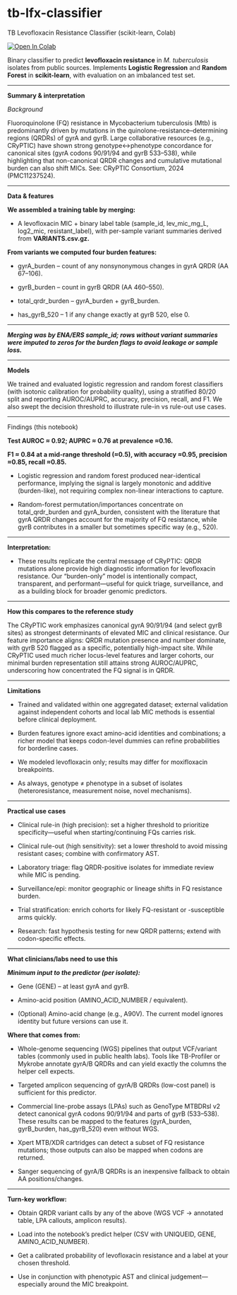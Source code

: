 # tb-lfx-classifier
TB Levofloxacin Resistance Classifier (scikit-learn, Colab)

[![Open In Colab](https://colab.research.google.com/assets/colab-badge.svg)](https://colab.research.google.com/github/ae-314/tb-lfx-classifier/blob/main/notebooks/TB_levo_resistance_predictor.ipynb)

Binary classifier to predict **levofloxacin resistance** in *M. tuberculosis* isolates from public sources. Implements **Logistic Regression** and **Random Forest** in **scikit-learn**, with evaluation on an imbalanced test set.

---
**Summary & interpretation**

*Background*

Fluoroquinolone (FQ) resistance in Mycobacterium tuberculosis (Mtb) is predominantly driven by mutations in the quinolone-resistance–determining regions (QRDRs) of gyrA and gyrB. Large collaborative resources (e.g., CRyPTIC) have shown strong genotype↔phenotype concordance for canonical sites (gyrA codons 90/91/94 and gyrB 533–538), while highlighting that non-canonical QRDR changes and cumulative mutational burden can also shift MICs. See: CRyPTIC Consortium, 2024 (PMC11237524).

-----------------------------------------------------

**Data & features**

**We assembled a training table by merging:**

- A levofloxacin MIC + binary label table (sample_id, lev_mic_mg_L, log2_mic, resistant_label), with per-sample variant summaries derived from **VARIANTS.csv.gz.**

**From variants we computed four burden features:**

- gyrA_burden – count of any nonsynonymous changes in gyrA QRDR (AA 67–106).

- gyrB_burden – count in gyrB QRDR (AA 460–550).

- total_qrdr_burden – gyrA_burden + gyrB_burden.

- has_gyrB_520 – 1 if any change exactly at gyrB 520, else 0.

-----------------------------------------------------

***Merging was by ENA/ERS sample_id; rows without variant summaries were imputed to zeros for the burden flags to avoid leakage or sample loss.***

-----------------------------------------------------

**Models**


We trained and evaluated logistic regression and random forest classifiers (with isotonic calibration for probability quality), using a stratified 80/20 split and reporting AUROC/AUPRC, accuracy, precision, recall, and F1. We also swept the decision threshold to illustrate rule-in vs rule-out use cases.

-----------------------------------------------------


Findings (this notebook)

**Test AUROC ≈ 0.92; AUPRC ≈ 0.76 at prevalence ≈0.16.**

**F1 ≈ 0.84 at a mid-range threshold (≈0.5), with accuracy ≈0.95, precision ≈0.85, recall ≈0.85.**

- Logistic regression and random forest produced near-identical performance, implying the signal is largely monotonic and additive (burden-like), not requiring complex non-linear interactions to capture.

- Random-forest permutation/importances concentrate on total_qrdr_burden and gyrA_burden, consistent with the literature that gyrA QRDR changes account for the majority of FQ resistance, while gyrB contributes in a smaller but sometimes specific way (e.g., 520).

-----------------------------------------------------

**Interpretation:**
-  These results replicate the central message of CRyPTIC: QRDR mutations alone provide high diagnostic information for levofloxacin resistance. Our “burden-only” model is intentionally compact, transparent, and performant—useful for quick triage, surveillance, and as a building block for broader genomic predictors.

-----------------------------------------------------

**How this compares to the reference study**

The CRyPTIC work emphasizes canonical gyrA 90/91/94 (and select gyrB sites) as strongest determinants of elevated MIC and clinical resistance. Our feature importance aligns: QRDR mutation presence and number dominate, with gyrB 520 flagged as a specific, potentially high-impact site. While CRyPTIC used much richer locus-level features and larger cohorts, our minimal burden representation still attains strong AUROC/AUPRC, underscoring how concentrated the FQ signal is in QRDR.

-----------------------------------------------------

**Limitations**

- Trained and validated within one aggregated dataset; external validation against independent cohorts and local lab MIC methods is essential before clinical deployment.

- Burden features ignore exact amino-acid identities and combinations; a richer model that keeps codon-level dummies can refine probabilities for borderline cases.

- We modeled levofloxacin only; results may differ for moxifloxacin breakpoints.

- As always, genotype ≠ phenotype in a subset of isolates (heteroresistance, measurement noise, novel mechanisms).

-----------------------------------------------------

**Practical use cases**

- Clinical rule-in (high precision): set a higher threshold to prioritize specificity—useful when starting/continuing FQs carries risk.

- Clinical rule-out (high sensitivity): set a lower threshold to avoid missing resistant cases; combine with confirmatory AST.

- Laboratory triage: flag QRDR-positive isolates for immediate review while MIC is pending.

- Surveillance/epi: monitor geographic or lineage shifts in FQ resistance burden.

- Trial stratification: enrich cohorts for likely FQ-resistant or -susceptible arms quickly.

- Research: fast hypothesis testing for new QRDR patterns; extend with codon-specific effects.

-----------------------------------------------------

**What clinicians/labs need to use this**

***Minimum input to the predictor (per isolate):***

- Gene (GENE) – at least gyrA and gyrB.

- Amino-acid position (AMINO_ACID_NUMBER / equivalent).

- (Optional) Amino-acid change (e.g., A90V). The current model ignores identity but future versions can use it.

**Where that comes from:**

- Whole-genome sequencing (WGS) pipelines that output VCF/variant tables (commonly used in public health labs). Tools like TB-Profiler or Mykrobe annotate gyrA/B QRDRs and can yield exactly the columns the helper cell expects.

- Targeted amplicon sequencing of gyrA/B QRDRs (low-cost panel) is sufficient for this predictor.

- Commercial line-probe assays (LPAs) such as GenoType MTBDRsl v2 detect canonical gyrA codons 90/91/94 and parts of gyrB (533–538). These results can be mapped to the features (gyrA_burden, gyrB_burden, has_gyrB_520) even without WGS.

- Xpert MTB/XDR cartridges can detect a subset of FQ resistance mutations; those outputs can also be mapped when codons are returned.

- Sanger sequencing of gyrA/B QRDRs is an inexpensive fallback to obtain AA positions/changes.

-----------------------------------------------------

**Turn-key workflow:**

- Obtain QRDR variant calls by any of the above (WGS VCF → annotated table, LPA callouts, amplicon results).

- Load into the notebook’s predict helper (CSV with UNIQUEID, GENE, AMINO_ACID_NUMBER).

- Get a calibrated probability of levofloxacin resistance and a label at your chosen threshold.

- Use in conjunction with phenotypic AST and clinical judgement—especially around the MIC breakpoint.
